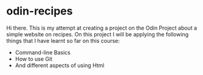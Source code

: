 # odin-recipes

Hi there. This is my attempt at creating a project on the Odin Project
about a simple website on recipes. On this project I will be applying the
following things that I have learnt so far on this course:

* Command-line Basics
* How to use Git
* And different aspects of using Html
